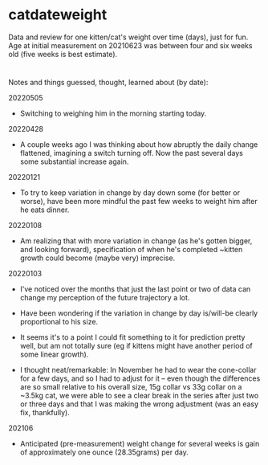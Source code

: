 # catdateweight

Data and review for one kitten/cat's weight over time (days), just for fun. Age at initial measurement on 20210623 was between four and six weeks old (five weeks is best estimate). 

# 
Notes and things guessed, thought, learned about (by date):

20220505
- Switching to weighing him in the morning starting today. 

20220428
- A couple weeks ago I was thinking about how abruptly the daily change flattened, imagining a switch turning off. Now the past several days some substantial increase again.  

20220121
- To try to keep variation in change by day down some (for better or worse), have been more mindful the past few weeks to weight him after he eats dinner. 

20220108
- Am realizing that with more variation in change (as he's gotten bigger, and looking forward), specification of when he's completed ~kitten growth could become (maybe very) imprecise.

20220103
- I've noticed over the months that just the last point or two of data can change my perception of the future trajectory a lot.

- Have been wondering if the variation in change by day is/will-be clearly proportional to his size.

- It seems it's to a point I could fit something to it for prediction pretty well, but am not totally sure (eg if kittens might have another period of some linear growth).

- I thought neat/remarkable: In November he had to wear the cone-collar for a few days, and so I had to adjust for it – even though the differences are so small relative to his overall size, 15g collar vs 33g collar on a ~3.5kg cat, we were able to see a clear break in the series after just two or three days and that I was making the wrong adjustment (was an easy fix, thankfully). 

202106
- Anticipated (pre-measurement) weight change for several weeks is gain of approximately one ounce (28.35grams) per day.
